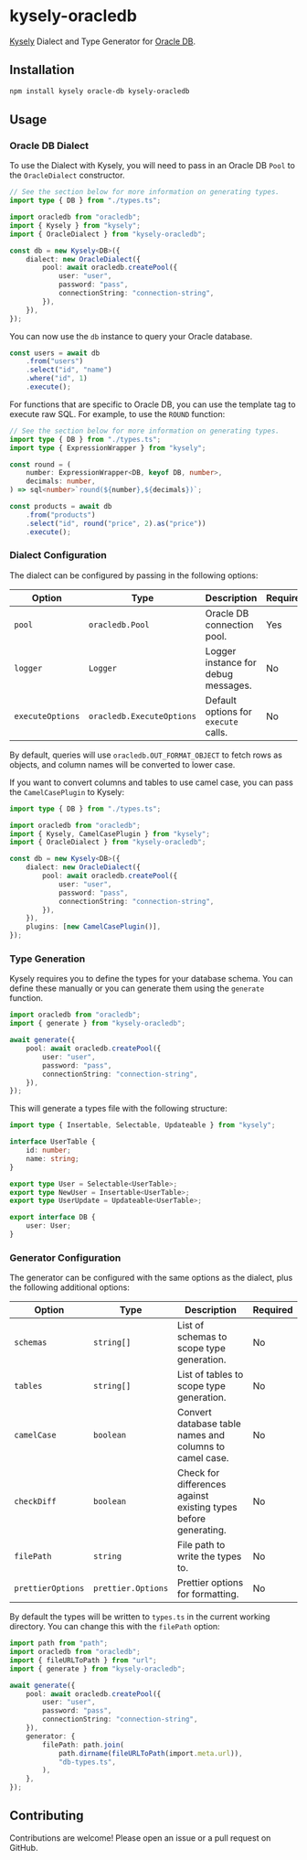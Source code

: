 # kysely-oracledb

[Kysely](https://github.com/koskimas/kysely) Dialect and Type Generator for [Oracle DB](https://github.com/oracle/node-oracledb).

## Installation

```bash
npm install kysely oracle-db kysely-oracledb
```

## Usage

### Oracle DB Dialect

To use the Dialect with Kysely, you will need to pass in an Oracle DB `Pool` to the `OracleDialect` constructor.

```typescript
// See the section below for more information on generating types.
import type { DB } from "./types.ts";

import oracledb from "oracledb";
import { Kysely } from "kysely";
import { OracleDialect } from "kysely-oracledb";

const db = new Kysely<DB>({
    dialect: new OracleDialect({
        pool: await oracledb.createPool({
            user: "user",
            password: "pass",
            connectionString: "connection-string",
        }),
    }),
});
```

You can now use the `db` instance to query your Oracle database.

```typescript
const users = await db
    .from("users")
    .select("id", "name")
    .where("id", 1)
    .execute();
```

For functions that are specific to Oracle DB, you can use the template tag to execute raw SQL. For example, to use the `ROUND` function:

```typescript
// See the section below for more information on generating types.
import type { DB } from "./types.ts";
import type { ExpressionWrapper } from "kysely";

const round = (
    number: ExpressionWrapper<DB, keyof DB, number>,
    decimals: number,
) => sql<number>`round(${number},${decimals})`;

const products = await db
    .from("products")
    .select("id", round("price", 2).as("price"))
    .execute();
```

### Dialect Configuration

The dialect can be configured by passing in the following options:

| Option           | Type                      | Description                          | Required |
| ---------------- | ------------------------- | ------------------------------------ | -------- |
| `pool`           | `oracledb.Pool`           | Oracle DB connection pool.           | Yes      |
| `logger`         | `Logger`                  | Logger instance for debug messages.  | No       |
| `executeOptions` | `oracledb.ExecuteOptions` | Default options for `execute` calls. | No       |

By default, queries will use `oracledb.OUT_FORMAT_OBJECT` to fetch rows as objects, and column names will be converted to lower case.

If you want to convert columns and tables to use camel case, you can pass the `CamelCasePlugin` to Kysely:

```typescript
import type { DB } from "./types.ts";

import oracledb from "oracledb";
import { Kysely, CamelCasePlugin } from "kysely";
import { OracleDialect } from "kysely-oracledb";

const db = new Kysely<DB>({
    dialect: new OracleDialect({
        pool: await oracledb.createPool({
            user: "user",
            password: "pass",
            connectionString: "connection-string",
        }),
    }),
    plugins: [new CamelCasePlugin()],
});
```

### Type Generation

Kysely requires you to define the types for your database schema. You can define these manually or you can generate them using the `generate` function.

```typescript
import oracledb from "oracledb";
import { generate } from "kysely-oracledb";

await generate({
    pool: await oracledb.createPool({
        user: "user",
        password: "pass",
        connectionString: "connection-string",
    }),
});
```

This will generate a types file with the following structure:

```typescript
import type { Insertable, Selectable, Updateable } from "kysely";

interface UserTable {
    id: number;
    name: string;
}

export type User = Selectable<UserTable>;
export type NewUser = Insertable<UserTable>;
export type UserUpdate = Updateable<UserTable>;

export interface DB {
    user: User;
}
```

### Generator Configuration

The generator can be configured with the same options as the dialect, plus the following additional options:

| Option            | Type               | Description                                                     | Required |
| ----------------- | ------------------ | --------------------------------------------------------------- | -------- |
| `schemas`         | `string[]`         | List of schemas to scope type generation.                       | No       |
| `tables`          | `string[]`         | List of tables to scope type generation.                        | No       |
| `camelCase`       | `boolean`          | Convert database table names and columns to camel case.         | No       |
| `checkDiff`       | `boolean`          | Check for differences against existing types before generating. | No       |
| `filePath`        | `string`           | File path to write the types to.                                | No       |
| `prettierOptions` | `prettier.Options` | Prettier options for formatting.                                | No       |

By default the types will be written to `types.ts` in the current working directory. You can change this with the `filePath` option:

```typescript
import path from "path";
import oracledb from "oracledb";
import { fileURLToPath } from "url";
import { generate } from "kysely-oracledb";

await generate({
    pool: await oracledb.createPool({
        user: "user",
        password: "pass",
        connectionString: "connection-string",
    }),
    generator: {
        filePath: path.join(
            path.dirname(fileURLToPath(import.meta.url)),
            "db-types.ts",
        ),
    },
});
```

## Contributing

Contributions are welcome! Please open an issue or a pull request on GitHub.

